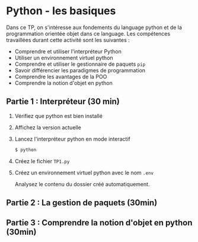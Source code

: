 # Python - les basiques

Dans ce TP, on s'intéresse aux fondements du language python et de la programmation orientée objet dans ce language. Les compétences travaillées durant cette activité sont les suivantes : 

- Comprendre et utiliser l'interpréteur Python
- Utiliser un environnement virtuel python
- Comprendre et utiliser le gestionnaire de paquets `pip`
- Savoir différencier les paradigmes de programmation
- Comprendre les avantages de la POO
- Comprendre la notion d'objet en python


## Partie 1 : Interpréteur (30 min)
1. Vérifiez que python est bien installé
2. Affichez la version actuelle
3. Lancez l'interpréteur python en mode interactif
      ```sh
      $ python
      ```
3. Créez le fichier `TP1.py`
4. Créez un environnement virtuel python avec le nom `.env`
   
   Analysez le contenu du dossier créé automatiquement. 

## Partie 2 : La gestion de paquets (30min)

## Partie 3 : Comprendre la notion d'objet en python (30min)
